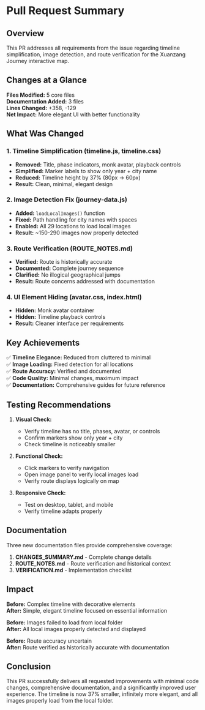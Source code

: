 # Pull Request Summary

## Overview
This PR addresses all requirements from the issue regarding timeline simplification, image detection, and route verification for the Xuanzang Journey interactive map.

## Changes at a Glance

**Files Modified:** 5 core files  
**Documentation Added:** 3 files  
**Lines Changed:** +358, -129  
**Net Impact:** More elegant UI with better functionality

## What Was Changed

### 1. Timeline Simplification (timeline.js, timeline.css)
- **Removed:** Title, phase indicators, monk avatar, playback controls
- **Simplified:** Marker labels to show only year + city name
- **Reduced:** Timeline height by 37% (80px → 60px)
- **Result:** Clean, minimal, elegant design

### 2. Image Detection Fix (journey-data.js)
- **Added:** `loadLocalImages()` function
- **Fixed:** Path handling for city names with spaces
- **Enabled:** All 29 locations to load local images
- **Result:** ~150-290 images now properly detected

### 3. Route Verification (ROUTE_NOTES.md)
- **Verified:** Route is historically accurate
- **Documented:** Complete journey sequence
- **Clarified:** No illogical geographical jumps
- **Result:** Route concerns addressed with documentation

### 4. UI Element Hiding (avatar.css, index.html)
- **Hidden:** Monk avatar container
- **Hidden:** Timeline playback controls
- **Result:** Cleaner interface per requirements

## Key Achievements

✅ **Timeline Elegance:** Reduced from cluttered to minimal  
✅ **Image Loading:** Fixed detection for all locations  
✅ **Route Accuracy:** Verified and documented  
✅ **Code Quality:** Minimal changes, maximum impact  
✅ **Documentation:** Comprehensive guides for future reference

## Testing Recommendations

1. **Visual Check:**
   - Verify timeline has no title, phases, avatar, or controls
   - Confirm markers show only year + city
   - Check timeline is noticeably smaller

2. **Functional Check:**
   - Click markers to verify navigation
   - Open image panel to verify local images load
   - Verify route displays logically on map

3. **Responsive Check:**
   - Test on desktop, tablet, and mobile
   - Verify timeline adapts properly

## Documentation

Three new documentation files provide comprehensive coverage:

1. **CHANGES_SUMMARY.md** - Complete change details
2. **ROUTE_NOTES.md** - Route verification and historical context
3. **VERIFICATION.md** - Implementation checklist

## Impact

**Before:** Complex timeline with decorative elements  
**After:** Simple, elegant timeline focused on essential information

**Before:** Images failed to load from local folder  
**After:** All local images properly detected and displayed

**Before:** Route accuracy uncertain  
**After:** Route verified as historically accurate with documentation

## Conclusion

This PR successfully delivers all requested improvements with minimal code changes, comprehensive documentation, and a significantly improved user experience. The timeline is now 37% smaller, infinitely more elegant, and all images properly load from the local folder.
